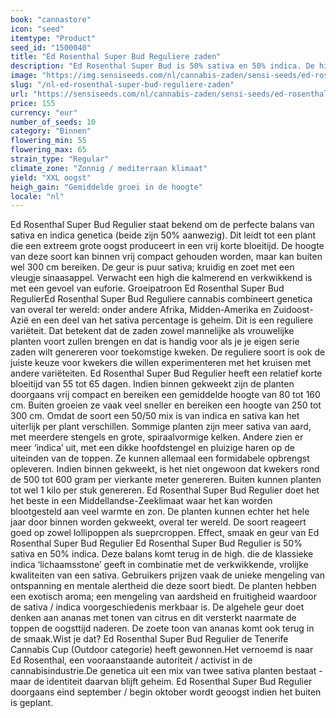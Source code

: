 ```yaml
---
book: "cannastore"
icon: "seed"
itemtype: "Product"
seed_id: "1500040"
title: "Ed Rosenthal Super Bud Reguliere zaden"
description: "Ed Rosenthal Super Bud is 50% sativa en 50% indica. De high is ontspannend en euforisch. Planten zijn gemiddeld van formaat en ruiken naar ananas."
image: "https://img.sensiseeds.com/nl/cannabis-zaden/sensi-seeds/ed-rosenthal-super-bud-image.png"
slug: "/nl-ed-rosenthal-super-bud-reguliere-zaden"
url: "https://sensiseeds.com/nl/cannabis-zaden/sensi-seeds/ed-rosenthal-super-bud?a_aid=cannastore"
price: 155
currency: "eur"
number_of_seeds: 10
category: "Binnen"
flowering_min: 55
flowering_max: 65
strain_type: "Regular"
climate_zone: "Zonnig / mediterraan klimaat"
yield: "XXL oogst"
heigh_gain: "Gemiddelde groei in de hoogte"
locale: "nl"
---
```

Ed Rosenthal Super Bud Regulier staat bekend om de perfecte balans van sativa en indica genetica (beide zijn 50% aanwezig). Dit leidt tot een plant die een extreem grote oogst produceert in een vrij korte bloeitijd. De hoogte van deze soort kan binnen vrij compact gehouden worden, maar kan buiten wel 300 cm bereiken. De geur is puur sativa; kruidig en zoet met een vleugje sinaasappel. Verwacht een high die kalmerend en verkwikkend is met een gevoel van euforie. Groeipatroon Ed Rosenthal Super Bud RegulierEd Rosenthal Super Bud Reguliere cannabis combineert genetica van overal ter wereld: onder andere Afrika, Midden-Amerika en Zuidoost-Azië en een deel van het sativa percentage is geheim. Dit is een reguliere variëteit. Dat betekent dat de zaden zowel mannelijke als vrouwelijke planten voort zullen brengen en dat is handig voor als je je eigen serie zaden wilt genereren voor toekomstige kweken. De reguliere soort is ook de juiste keuze voor kwekers die willen experimenteren met het kruisen met andere variëteiten. Ed Rosenthal Super Bud Regulier heeft een relatief korte bloeitijd van 55 tot 65 dagen. Indien binnen gekweekt zijn de planten doorgaans vrij compact en bereiken een gemiddelde hoogte van 80 tot 160 cm. Buiten groeien ze vaak veel sneller en bereiken een hoogte van 250 tot 300 cm. Omdat de soort een 50/50 mix is van indica en sativa kan het uiterlijk per plant verschillen. Sommige planten zijn meer sativa van aard, met meerdere stengels en grote, spiraalvormige kelken. Andere zien er meer ‘indica’ uit, met een dikke hoofdstengel en pluizige haren op de uiteinden van de toppen. Ze kunnen allemaal een formidabele opbrengst opleveren. Indien binnen gekweekt, is het niet ongewoon dat kwekers rond de 500 tot 600 gram per vierkante meter genereren. Buiten kunnen planten tot wel 1 kilo per stuk genereren. Ed Rosenthal Super Bud Regulier doet het het beste in een Middellandse-Zeeklimaat waar het kan worden blootgesteld aan veel warmte en zon. De planten kunnen echter het hele jaar door binnen worden gekweekt, overal ter wereld. De soort reageert goed op zowel lollipoppen als sueprcroppen. Effect, smaak en geur van Ed Rosenthal Super Bud Regulier Ed Rosenthal Super Bud Regulier is 50% sativa en 50% indica. Deze balans komt terug in de high. die de klassieke indica ‘lichaamsstone’ geeft in combinatie met de verkwikkende, vrolijke kwaliteiten van een sativa. Gebruikers prijzen vaak de unieke mengeling van ontspanning en mentale alertheid die deze soort biedt. De planten hebben een exotisch aroma; een mengeling van aardsheid en fruitigheid waardoor de sativa / indica voorgeschiedenis merkbaar is. De algehele geur doet denken aan ananas met tonen van citrus en dit versterkt naarmate de toppen de oogsttijd naderen. De zoete toon van ananas komt ook terug in de smaak.Wist je dat? Ed Rosenthal Super Bud Regulier de Tenerife Cannabis Cup (Outdoor categorie) heeft gewonnen.Het vernoemd is naar Ed Rosenthal, een vooraanstaande autoriteit / activist in de cannabisindustrie.De genetica uit een mix van twee sativa planten bestaat - maar de identiteit daarvan blijft geheim. Ed Rosenthal Super Bud Regulier doorgaans eind september / begin oktober wordt geoogst indien het buiten is geplant.
